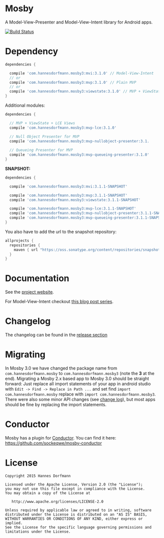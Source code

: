 # Mosby
A Model-View-Presenter and Model-View-Intent library for Android apps.


[![Build Status](https://travis-ci.org/sockeqwe/mosby.svg?branch=master)](https://travis-ci.org/sockeqwe/mosby)

# Dependency

```groovy
dependencies {

  compile 'com.hannesdorfmann.mosby3:mvi:3.1.0' // Model-View-Intent
  // or
  compile 'com.hannesdorfmann.mosby3:mvp:3.1.0' // Plain MVP
  // or
  compile 'com.hannesdorfmann.mosby3:viewstate:3.1.0' // MVP + ViewState support
}
```

Additional modules:

```groovy
dependencies {

  // MVP + ViewState + LCE Views
  compile 'com.hannesdorfmann.mosby3:mvp-lce:3.1.0'

  // Null Object Presenter for MVP
  compile 'com.hannesdorfmann.mosby3:mvp-nullobject-presenter:3.1.
  
  // Queueing Presenter for MVP
  compile 'com.hannesdorfmann.mosby3:mvp-queueing-presenter:3.1.0'
}
```

**SNAPSHOT:**

```groovy
dependencies {

  compile 'com.hannesdorfmann.mosby3:mvi:3.1.1-SNAPSHOT'

  compile 'com.hannesdorfmann.mosby3:mvp:3.1.1-SNAPSHOT'
  compile 'com.hannesdorfmann.mosby3:viewstate:3.1.1-SNAPSHOT'

  compile 'com.hannesdorfmann.mosby3:mvp-lce:3.1.1-SNAPSHOT'
  compile 'com.hannesdorfmann.mosby3:mvp-nullobject-presenter:3.1.1-SNAPSHOT'
  compile 'com.hannesdorfmann.mosby3:mvp-queueing-presenter:3.1.1-SNAPSHOT'
}
```

You also have to add the url to the snapshot repository:

```gradle
allprojects {
  repositories {
    maven { url "https://oss.sonatype.org/content/repositories/snapshots/" }
  }
}
```

# Documentation
See the [project website](http://hannesdorfmann.com/mosby/).

For Model-View-Intent checkout [this blog post series](http://hannesdorfmann.com/android/mosby3-mvi-1).

# Changelog
The changelog can be found in the [release section](https://github.com/sockeqwe/mosby/releases)

# Migrating
In Mosby 3.0 we have changed the package name from `com.hannesdorfmann.mosby` to `com.hannesdorfmann.mosby3` (note the **3** at the end).
Migrating a Mosby 2.x based app to Mosby 3.0  should be straight forward:
Just replace all import statements of your app in android studio with `Edit -> Find -> Replace in Path ...`
and set find `import com.hannesdorfmann.mosby` replace with `import com.hannesdorfmann.mosby3`.
There were also some minor API changes (see [change log](https://github.com/sockeqwe/mosby/releases)),
but most apps should be fine by replacing the import statements.

# Conductor
Mosby has a plugin for [Conductor](https://github.com/bluelinelabs/Conductor). You can find it here: https://github.com/sockeqwe/mosby-conductor

# License
```
Copyright 2015 Hannes Dorfmann

Licensed under the Apache License, Version 2.0 (the "License");
you may not use this file except in compliance with the License.
You may obtain a copy of the License at

   http://www.apache.org/licenses/LICENSE-2.0

Unless required by applicable law or agreed to in writing, software
distributed under the License is distributed on an "AS IS" BASIS,
WITHOUT WARRANTIES OR CONDITIONS OF ANY KIND, either express or implied.
See the License for the specific language governing permissions and
limitations under the License.
```

